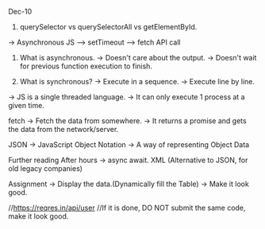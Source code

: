 Dec-10

1. querySelector vs querySelectorAll vs getElementById.

-> Asynchronous JS
--> setTimeout
--> fetch API call


1. What is asynchronous.
-> Doesn't care about the output.
-> Doesn't wait for previous function execution to finish.

2. What is synchronous?
-> Execute in a sequence.
-> Execute line by line.


-> JS is a single threaded language.
-> It can only execute 1 process at a given time.


fetch
-> Fetch the data from somewhere.
-> It returns a promise and gets the data from the network/server.

JSON -> JavaScript Object Notation
-> A way of representing Object Data


Further reading
After hours -> async await.
XML (Alternative to JSON, for old legacy companies)


Assignment -> Display the data.(Dynamically fill the Table)
-> Make it look good.

//https://reqres.in/api/user
//If it is done, DO NOT submit the same code, make it look good.